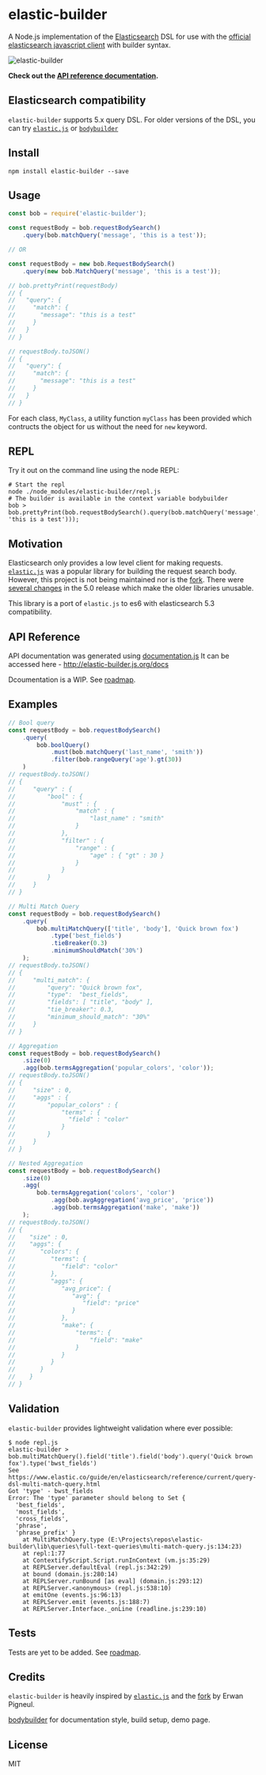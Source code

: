 # elastic-builder
A Node.js implementation of the [Elasticsearch](http://www.elasticsearch.org/) DSL for use with the [official elasticsearch javascript client](http://www.elasticsearch.org/guide/en/elasticsearch/client/javascript-api/current/index.html) with builder syntax.

![elastic-builder](assets/elastic-builder.png)

**Check out the [API reference documentation](http://elastic-builder.js.org/docs).**

## Elasticsearch compatibility
`elastic-builder` supports 5.x query DSL. For older versions of the DSL, you can try
[`elastic.js`](https://github.com/ErwanPigneul/elastic.js)
or [`bodybuilder`](https://github.com/danpaz/bodybuilder)

## Install
```
npm install elastic-builder --save
```

## Usage
```js
const bob = require('elastic-builder');

const requestBody = bob.requestBodySearch()
    .query(bob.matchQuery('message', 'this is a test'));

// OR

const requestBody = new bob.RequestBodySearch()
    .query(new bob.MatchQuery('message', 'this is a test'));

// bob.prettyPrint(requestBody)
// {
//   "query": {
//     "match": {
//       "message": "this is a test"
//     }
//   }
// }

// requestBody.toJSON()
// {
//   "query": {
//     "match": {
//       "message": "this is a test"
//     }
//   }
// }
```

For each class, `MyClass`, a utility function `myClass` has been provided which
contructs the object for us without the need for `new` keyword.

## REPL
Try it out on the command line using the node REPL:

```
# Start the repl
node ./node_modules/elastic-builder/repl.js
# The builder is available in the context variable bodybuilder
bob > bob.prettyPrint(bob.requestBodySearch().query(bob.matchQuery('message', 'this is a test')));
```

## Motivation
Elasticsearch only provides a low level client for making requests.
[`elastic.js`](https://github.com/fullscale/elastic.js) was a popular library for building the request search body.
However, this project is not being maintained nor is the [fork](https://github.com/ErwanPigneul/elastic.js).
There were [several changes](https://www.elastic.co/guide/en/elasticsearch/reference/current/breaking_50_search_changes.html)
in the 5.0 release which make the older libraries unusable.

This library is a port of `elastic.js` to es6 with elasticsearch 5.3 compatibility.

## API Reference
API documentation was generated using [documentation.js](https://github.com/documentationjs/documentation)
It can be accessed here - http://elastic-builder.js.org/docs

Dcoumentation is a WIP. See [roadmap](roadmap.md).

## Examples

```js
// Bool query
const requestBody = bob.requestBodySearch()
    .query(
        bob.boolQuery()
            .must(bob.matchQuery('last_name', 'smith'))
            .filter(bob.rangeQuery('age').gt(30))
    )
// requestBody.toJSON()
// {
//     "query" : {
//         "bool" : {
//             "must" : {
//                 "match" : {
//                     "last_name" : "smith"
//                 }
//             },
//             "filter" : {
//                 "range" : {
//                     "age" : { "gt" : 30 }
//                 }
//             }
//         }
//     }
// }

// Multi Match Query
const requestBody = bob.requestBodySearch()
    .query(
        bob.multiMatchQuery(['title', 'body'], 'Quick brown fox')
            .type('best_fields')
            .tieBreaker(0.3)
            .minimumShouldMatch('30%')
    );
// requestBody.toJSON()
// {
//     "multi_match": {
//         "query": "Quick brown fox",
//         "type":  "best_fields",
//         "fields": [ "title", "body" ],
//         "tie_breaker": 0.3,
//         "minimum_should_match": "30%"
//     }
// }

// Aggregation
const requestBody = bob.requestBodySearch()
    .size(0)
    .agg(bob.termsAggregation('popular_colors', 'color'));
// requestBody.toJSON()
// {
//     "size" : 0,
//     "aggs" : {
//         "popular_colors" : {
//             "terms" : {
//               "field" : "color"
//             }
//         }
//     }
// }

// Nested Aggregation
const requestBody = bob.requestBodySearch()
    .size(0)
    .agg(
        bob.termsAggregation('colors', 'color')
            .agg(bob.avgAggregation('avg_price', 'price'))
            .agg(bob.termsAggregation('make', 'make'))
    );
// requestBody.toJSON()
// {
//    "size" : 0,
//    "aggs": {
//       "colors": {
//          "terms": {
//             "field": "color"
//          },
//          "aggs": {
//             "avg_price": {
//                "avg": {
//                   "field": "price"
//                }
//             },
//             "make": {
//                 "terms": {
//                     "field": "make"
//                 }
//             }
//          }
//       }
//    }
// }
```

## Validation
`elastic-builder` provides lightweight validation where ever possible:

```
$ node repl.js
elastic-builder > bob.multiMatchQuery().field('title').field('body').query('Quick brown fox').type('bwst_fields')
See https://www.elastic.co/guide/en/elasticsearch/reference/current/query-dsl-multi-match-query.html
Got 'type' - bwst_fields
Error: The 'type' parameter should belong to Set {
  'best_fields',
  'most_fields',
  'cross_fields',
  'phrase',
  'phrase_prefix' }
    at MultiMatchQuery.type (E:\Projects\repos\elastic-builder\lib\queries\full-text-queries\multi-match-query.js:134:23)
    at repl:1:77
    at ContextifyScript.Script.runInContext (vm.js:35:29)
    at REPLServer.defaultEval (repl.js:342:29)
    at bound (domain.js:280:14)
    at REPLServer.runBound [as eval] (domain.js:293:12)
    at REPLServer.<anonymous> (repl.js:538:10)
    at emitOne (events.js:96:13)
    at REPLServer.emit (events.js:188:7)
    at REPLServer.Interface._onLine (readline.js:239:10)
```

## Tests
Tests are yet to be added. See [roadmap](roadmap.md).

## Credits
`elastic-builder` is heavily inspired by [`elastic.js`](https://github.com/fullscale/elastic.js)
and the [fork](https://github.com/ErwanPigneul/elastic.js) by Erwan Pigneul.

[bodybuilder](https://github.com/danpaz/bodybuilder) for documentation style, build setup, demo page.

## License
MIT
